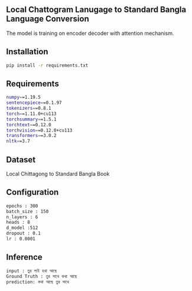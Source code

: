 ## Local Chattogram Lanugage to Standard Bangla Language Conversion

The model is training on encoder decoder with attention mechanism. 

## Installation
```bash
pip install -r requirements.txt
```
## Requirements
```bash
numpy==1.19.5
sentencepiece==0.1.97
tokenizers==0.8.1
torch==1.11.0+cu113
torchsummary==1.5.1
torchtext==0.12.0
torchvision==0.12.0+cu113
transformers==3.0.2
nltk==3.7 
```
## Dataset
Local Chittagong to Standard Bangla Book
## Configuration

```bash
epochs : 300
batch_size : 150
n_layers : 6  
heads : 8
d_model :512
dropout : 0.1
lr : 0.0001
```

## Inference
```bash
input : তুর লাই হথা আছে 
Ground Truth : তুর সাথে কথা আছে 
prediction: কথা আছে তুর সাথে
```